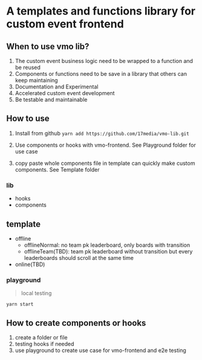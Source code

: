 # A templates and functions library for custom event frontend

## When to use vmo lib?
1. The custom event business logic need to be wrapped to a function and be reused
2. Components or functions need to be save in a library that others can keep maintaining
3. Documentation and Experimental
4. Accelerated custom event development
5. Be testable and maintainable

## How to use 
1. Install from github
`yarn add https://github.com/17media/vmo-lib.git`

2. Use components or hooks with vmo-frontend. See Playground folder for use case

3. copy paste whole components file in template can quickly make custom components. See Template folder

### lib

- hooks
- components

## template

- offline
    - offlineNormal: no team pk leaderboard, only boards with transition
    - offlineTeam(TBD): team pk leaderboard without transition but every leaderboards should scroll at the same time
- online(TBD)

### playground
> local testing

`yarn start`

## How to create components or hooks
1. create a folder or file 
2. testing hooks if needed
3. use playground to create use case for vmo-frontend and e2e testing
